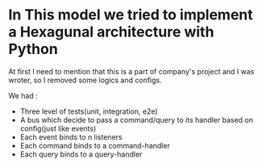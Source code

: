 # In This model we tried to implement a Hexagunal architecture with Python

At first I need to mention that this is a part of company's project and I was wroter, so I removed some logics and configs.

We had :
  - Three level of tests(unit, integration, e2e)
  - A bus which decide to pass a command/query to its handler based on config(just like events)
  - Each event binds to n listeners
  - Each command binds to a command-handler
  - Each query binds to a query-handler
